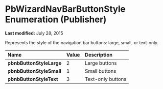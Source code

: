 
# PbWizardNavBarButtonStyle Enumeration (Publisher)

 **Last modified:** July 28, 2015

Represents the style of the navigation bar buttons: large, small, or text-only.


|**Name**|**Value**|**Description**|
|:-----|:-----|:-----|
| **pbnbButtonStyleLarge**|2|Large buttons|
| **pbnbButtonStyleSmall**|1|Small buttons|
| **pbnbButtonStyleText**|3|Text-only buttons|
